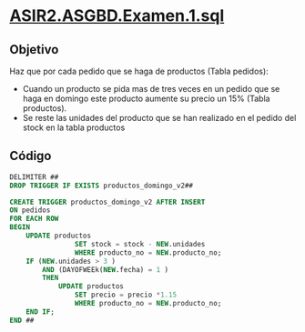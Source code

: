 # [ASIR2.ASGBD.Examen.1.sql](../sqls/ASIR2.ASGBD.Examen.1.sql)

## Objetivo
Haz que por cada pedido que se haga de productos (Tabla pedidos):
* Cuando un producto se pida mas de tres veces en un pedido que se haga en domingo este producto aumente su precio un 15% (Tabla productos). 
* Se reste las unidades del producto que se han realizado en el pedido del stock en la tabla productos
## Código 

```sql
DELIMITER ##
DROP TRIGGER IF EXISTS productos_domingo_v2##

CREATE TRIGGER productos_domingo_v2 AFTER INSERT 
ON pedidos
FOR EACH ROW
BEGIN
	UPDATE productos
				SET stock = stock - NEW.unidades
				WHERE producto_no = NEW.producto_no;
	IF (NEW.unidades > 3 )
		AND (DAYOFWEEk(NEW.fecha) = 1 )
        THEN
			UPDATE productos
				SET precio = precio *1.15
                WHERE producto_no = NEW.producto_no;
	END IF;
END ##
```